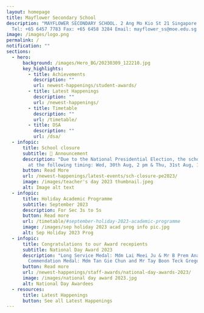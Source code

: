```yaml
---
layout: homepage
title: Mayflower Secondary School
description: "MAYFLOWER SECONDARY SCHOOL. 2 Ang Mo Kio St 21 Singapore 569384
  Tel: +65 6457 7783 Fax: +65 6458 3284 Email: mayflower_ss@moe.edu.sg."
image: /images/logo.png
permalink: /
notification: ""
sections:
  - hero:
      background: /images/Hero_BG/20230309_122210.jpg
      key_highlights:
        - title: Achievements
          description: ""
          url: newest-happenings/student-awards/
        - title: Latest Happenings
          description: ""
          url: /newest-happenings/
        - title: Timetable
          description: ""
          url: /timetable/
        - title: DSA
          description: ""
          url: /dsa/
  - infopic:
      title: School closure
      subtitle: 📣 Announcement
      description: "Due to the National Presidential Election, the school will closed
        at the following timing: Wed, 30th Aug, 2 pm & Thu, 31st Aug, 10.30 am"
      button: Read More
      url: /newest-happenings/latest-events/sch-closure-pe2023/
      image: /images/teacher's day 2023 thumbnail.jpeg
      alt: Image alt text
  - infopic:
      title: Holiday Academic Programme
      subtitle: September 2023
      description: For Sec 3s to 5s
      button: Read more
      url: /timetable/#september-holiday-2023-academic-programme
      image: /images/sep holiday 2023 acad prog info pic.jpg
      alt: Sep Holiday 2023 Prog
  - infopic:
      title: Congratulations to our Award recepients
      subtitle: National Day Award 2023
      description: "Long Service Medal: Mdm Lai Meei Ju & Mr B Prem Anand,
        Commendation Medal: Mdm Tan Gie Chun and Mr Tay Boon Teck Gregory"
      button: Read more
      url: /newest-happenings/staff-awards/national-day-awards-2023/
      image: /images/national day award 2023.jpg
      alt: National Day Awardees
  - resources:
      title: Latest Happenings
      button: See all Latest Happenings
---
```


